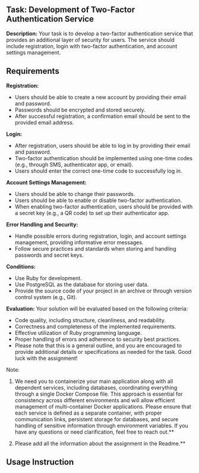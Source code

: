 ## Task: Development of Two-Factor Authentication Service

**Description:**
Your task is to develop a two-factor authentication service that provides an additional layer of security for users. The service should include registration, login with two-factor authentication, and account settings management.

## Requirements

**Registration:**
- Users should be able to create a new account by providing their email and password.
- Passwords should be encrypted and stored securely.
- After successful registration, a confirmation email should be sent to the provided email address.

**Login:**
- After registration, users should be able to log in by providing their email and password.
- Two-factor authentication should be implemented using one-time codes (e.g., through SMS, authenticator app, or email).
- Users should enter the correct one-time code to successfully log in.

**Account Settings Management:**

- Users should be able to change their passwords.
- Users should be able to enable or disable two-factor authentication.
- When enabling two-factor authentication, users should be provided with a secret key (e.g., a QR code) to set up their authenticator app.

**Error Handling and Security:**

- Handle possible errors during registration, login, and account settings management, providing informative error messages.
- Follow secure practices and standards when storing and handling passwords and secret keys.

**Conditions:**
- Use Ruby for development.
- Use PostgreSQL as the database for storing user data.
- Provide the source code of your project in an archive or through version control system (e.g., Git).

**Evaluation:**
Your solution will be evaluated based on the following criteria:
- Code quality, including structure, cleanliness, and readability.
- Correctness and completeness of the implemented requirements.
- Effective utilization of Ruby programming language.
- Proper handling of errors and adherence to security best practices.
- Please note that this is a general outline, and you are encouraged to provide additional details or specifications as needed for the task. Good luck with the assignment!


Note: 
1. We need you to containerize your main application along with all dependent services, including databases, coordinating everything through a single Docker Compose file. This approach is essential for consistency across
different environments and will allow efficient management of multi-container Docker applications. Please ensure that each service is defined as a separate container, with proper communication links, persistent storage for databases, and secure handling of sensitive information through environment variables. If
you have any questions or need clarification, feel free to reach out.**

2. Please add all the information about the assignment in the Readme.**


## Usage Instruction
